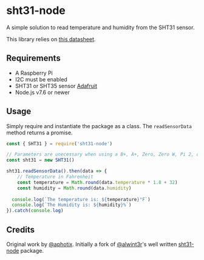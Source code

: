# sht31-node

A simple solution to read temperature and humidity from the SHT31 sensor.

This library relies on [this datasheet](http://www.mouser.com/ds/2/682/Sensirion_Humidity_Sensors_SHT3x_Datasheet_digital-1145192.pdf).

## Requirements
* A Raspberry Pi
* I2C must be enabled
* SHT31 or SHT35 sensor [Adafruit](https://www.adafruit.com/product/2857)
* Node.js v7.6 or newer

## Usage

Simply require and instantiate the package as a class. The `readSensorData` method returns a promise.

```javascript
const { SHT31 } = require('sht31-node')

// Parameters are unecessary when using a B+, A+, Zero, Zero W, Pi 2, or Pi 3
const sht31 = new SHT31()

sht31.readSensorData().then(data => {
    // Temperature in Fahrenheit
    const temperature = Math.round(data.temperature * 1.8 + 32)
    const humidity = Math.round(data.humidity)
    
  console.log(`The temperature is: ${temperature}°F`)
  console.log(`The Humidity is: ${humidity}%`)
}).catch(console.log)
```

## Credits

Original work by [@aphotix](https://github.com/aphotix). Initially a fork of [@alwint3r](https://github.com/alwint3r)'s well written [sht31-node](https://github.com/alwint3r/sht31-node) package.
